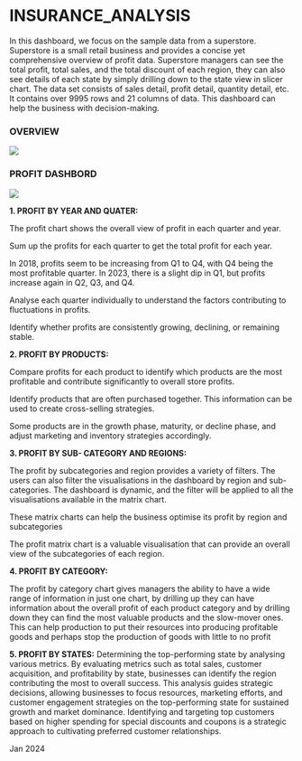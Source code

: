 # INSURANCE_ANALYSIS
<p>In this dashboard, we focus on the sample data from a superstore. Superstore is a small retail business and provides a concise yet comprehensive overview of profit data.
  Superstore managers can see the total profit, total sales, and the total discount of each region, they can also see details of each state by simply drilling down to the state view in slicer chart.
The data set consists of sales detail, profit detail, quantity detail, etc. It contains over 9995 rows and 21 columns of data. This dashboard can help the business with decision-making.

  <p><h3>OVERVIEW</h3></p>
<img src=https://github.com/AloraKesharwani/SUPER-STORE-PROFIT/assets/155231669/467d0351-712f-4fa2-9188-d4f3f88a189d>

<p><h3>PROFIT DASHBORD </h3></p>
<img src=https://github.com/AloraKesharwani/SUPER-STORE-PROFIT/assets/155231669/1496eccf-25f3-4596-9900-4c407f496bcd>
<p>
  <b>1. PROFIT BY YEAR AND QUATER:</b> 
 
  The profit chart shows the overall view of profit in each quarter and year.
  
  Sum up the profits for each quarter to get the total profit for each year.
  
In 2018, profits seem to be increasing from Q1 to Q4, with Q4 being the most profitable quarter.
In 2023, there is a slight dip in Q1, but profits increase again in Q2, Q3, and Q4.

Analyse each quarter individually to understand the factors contributing to fluctuations in profits.

Identify whether profits are consistently growing, declining, or remaining stable.
</p>
<p>
  <b>2. PROFIT BY PRODUCTS:</b> 

  Compare profits for each product to identify which products are the most profitable and contribute significantly to overall store profits.

  Identify products that are often purchased together. This information can be used to create cross-selling strategies.

  Some products are in the growth phase, maturity, or decline phase, and adjust marketing and inventory strategies accordingly.
</p>
<p>
  <b>3. PROFIT BY SUB- CATEGORY AND REGIONS:</b> 
  
</p>The profit by subcategories and region provides a variety of filters. The users can also filter the visualisations in the dashboard by region and sub-categories. The dashboard is dynamic, and the filter will be applied to all the visualisations available in the matrix chart.

These matrix charts can help the business optimise its profit by region and subcategories

The profit matrix chart is a valuable visualisation that can provide an overall view of the subcategories of each region.

<p>
  <b>4. PROFIT BY CATEGORY:</b> 
  
The profit by category chart gives managers the ability to have a wide range of information in just one chart, by drilling up they can have information about the overall profit of each product category and by drilling down they can find the most valuable products and the slow-mover ones. This can help production to put their resources into producing profitable goods and perhaps stop the production of goods with little to no profit
</p>
<p>
  <b>5. PROFIT BY STATES:</b> 
  Determining the top-performing state by analysing various metrics. By evaluating metrics such as total sales, customer acquisition, and profitability by state, businesses can identify the region contributing the most to overall success. This analysis guides strategic decisions, allowing businesses to focus resources, marketing efforts, and customer engagement strategies on the top-performing state for sustained growth and market dominance. Identifying and targeting top customers based on higher spending for special discounts and coupons is a strategic approach to cultivating preferred customer relationships.
</p>

<p>Jan 2024 <p/>

